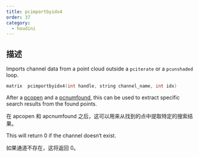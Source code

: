 ```yaml
---
title: pcimportbyidx4
order: 37
category:
  - houdini
---
```

    
## 描述

Imports channel data from a point cloud outside a `pciterate` or a
`pcunshaded` loop.

```c
matrix  pcimportbyidx4(int handle, string channel_name, int idx)
```

After a [pcopen](pcopen.html "Returns a handle to a point cloud file.") and a
[pcnumfound](pcnumfound.html "This node returns the number of points found by
pcopen."), this can be used to extract specific search results from the found
points.

在 apcopen 和 apcnumfound 之后，这可以用来从找到的点中提取特定的搜索结果。

This will return 0 if the channel doesn‘t exist.

如果通道不存在，这将返回 0。
